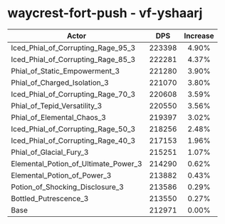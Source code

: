 # waycrest-fort-push - vf-yshaarj
| Actor | DPS | Increase |
|---|:---:|:---:|
|Iced_Phial_of_Corrupting_Rage_95_3|223398|4.90%|
|Iced_Phial_of_Corrupting_Rage_85_3|222281|4.37%|
|Phial_of_Static_Empowerment_3|221280|3.90%|
|Phial_of_Charged_Isolation_3|221070|3.80%|
|Iced_Phial_of_Corrupting_Rage_70_3|220608|3.59%|
|Phial_of_Tepid_Versatility_3|220550|3.56%|
|Phial_of_Elemental_Chaos_3|219397|3.02%|
|Iced_Phial_of_Corrupting_Rage_50_3|218256|2.48%|
|Iced_Phial_of_Corrupting_Rage_40_3|217153|1.96%|
|Phial_of_Glacial_Fury_3|215251|1.07%|
|Elemental_Potion_of_Ultimate_Power_3|214290|0.62%|
|Elemental_Potion_of_Power_3|213882|0.43%|
|Potion_of_Shocking_Disclosure_3|213586|0.29%|
|Bottled_Putrescence_3|213550|0.27%|
|Base|212971|0.00%|
